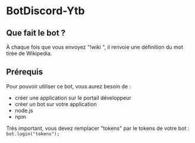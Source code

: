 # BotDiscord-Ytb
 
## Que fait le bot ?
À chaque fois que vous envoyez "!wiki <mots>", il renvoie une définition du mot tirée de Wikipedia.
  
## Prérequis 
Pour pouvoir utiliser ce bot, vous aurez besoin de :
- créer une application sur le portail développeur
- créer un bot sur votre application
- node.js
- npm

Très important, vous devez remplacer "tokens" par le tokens de votre bot :
``bot.login("tokens");``

